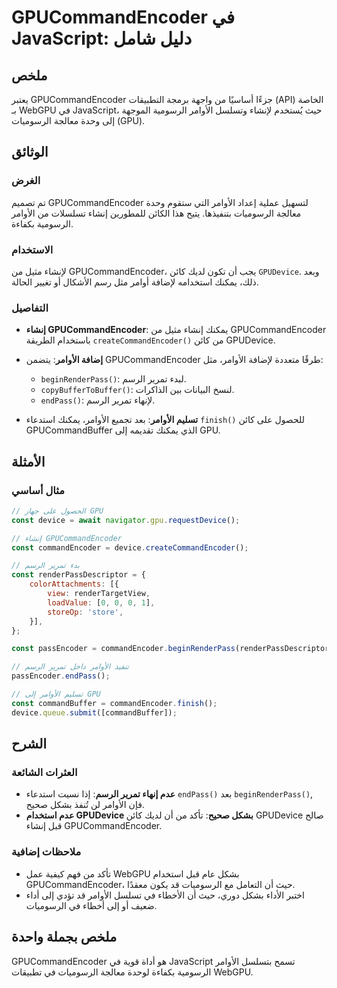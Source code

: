 <!--
Meta Description: # GPUCommandEncoder في JavaScript: دليل شامل ## ملخص يعتبر GPUCommandEncoder جزءًا أساسيًا من واجهة برمجة التطبيقات (API) الخاصة بـ WebGPU في JavaScri...
Meta Keywords: الأوامر, gpucommandencoder, إلى, الرسوميات, gpu
-->

# GPUCommandEncoder في JavaScript: دليل شامل

## ملخص
يعتبر GPUCommandEncoder جزءًا أساسيًا من واجهة برمجة التطبيقات (API) الخاصة بـ WebGPU في JavaScript، حيث يُستخدم لإنشاء وتسلسل الأوامر الرسومية الموجهة إلى وحدة معالجة الرسوميات (GPU).

## الوثائق
### الغرض
تم تصميم GPUCommandEncoder لتسهيل عملية إعداد الأوامر التي ستقوم وحدة معالجة الرسوميات بتنفيذها. يتيح هذا الكائن للمطورين إنشاء تسلسلات من الأوامر الرسومية بكفاءة.

### الاستخدام
لإنشاء مثيل من GPUCommandEncoder، يجب أن تكون لديك كائن `GPUDevice`. وبعد ذلك، يمكنك استخدامه لإضافة أوامر مثل رسم الأشكال أو تغيير الحالة.

### التفاصيل
- **إنشاء GPUCommandEncoder**:
  يمكنك إنشاء مثيل من GPUCommandEncoder باستخدام الطريقة `createCommandEncoder()` من كائن GPUDevice.

- **إضافة الأوامر**:
  يتضمن GPUCommandEncoder طرقًا متعددة لإضافة الأوامر، مثل:
  - `beginRenderPass()`: لبدء تمرير الرسم.
  - `copyBufferToBuffer()`: لنسخ البيانات بين الذاكرات.
  - `endPass()`: لإنهاء تمرير الرسم.

- **تسليم الأوامر**:
  بعد تجميع الأوامر، يمكنك استدعاء `finish()` للحصول على كائن GPUCommandBuffer الذي يمكنك تقديمه إلى GPU.

## الأمثلة
### مثال أساسي
```javascript
// الحصول على جهاز GPU
const device = await navigator.gpu.requestDevice();

// إنشاء GPUCommandEncoder
const commandEncoder = device.createCommandEncoder();

// بدء تمرير الرسم
const renderPassDescriptor = {
    colorAttachments: [{
        view: renderTargetView,
        loadValue: [0, 0, 0, 1],
        storeOp: 'store',
    }],
};

const passEncoder = commandEncoder.beginRenderPass(renderPassDescriptor);

// تنفيذ الأوامر داخل تمرير الرسم
passEncoder.endPass();

// تسليم الأوامر إلى GPU
const commandBuffer = commandEncoder.finish();
device.queue.submit([commandBuffer]);
```

## الشرح
### العثرات الشائعة
- **عدم إنهاء تمرير الرسم**: إذا نسيت استدعاء `endPass()` بعد `beginRenderPass()`, فإن الأوامر لن تُنفذ بشكل صحيح.
- **عدم استخدام GPUDevice بشكل صحيح**: تأكد من أن لديك كائن GPUDevice صالح قبل إنشاء GPUCommandEncoder.

### ملاحظات إضافية
- تأكد من فهم كيفية عمل WebGPU بشكل عام قبل استخدام GPUCommandEncoder، حيث أن التعامل مع الرسوميات قد يكون معقدًا.
- اختبر الأداء بشكل دوري، حيث أن الأخطاء في تسلسل الأوامر قد تؤدي إلى أداء ضعيف أو إلى أخطاء في الرسوميات.

## ملخص بجملة واحدة
GPUCommandEncoder هو أداة قوية في JavaScript تسمح بتسلسل الأوامر الرسومية بكفاءة لوحدة معالجة الرسوميات في تطبيقات WebGPU.